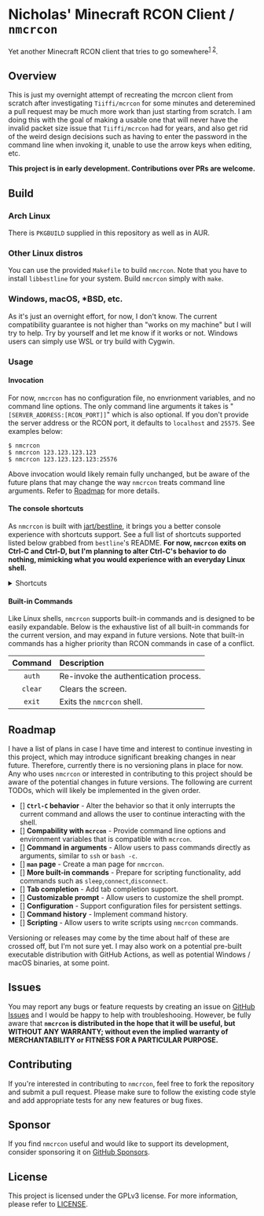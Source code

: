 # Nicholas' Minecraft RCON Client / `nmcrcon`
Yet another Minecraft RCON client that tries to go somewhere<sup>[1](https://github.com/Tiiffi/mcrcon/issues/45#issuecomment-997283909) [2](https://github.com/Tiiffi/mcrcon/issues/58)</sup>.

## Overview
This is just my overnight attempt of recreating the mcrcon client from scratch after investigating `Tiiffi/mcrcon` for some minutes and deteremined a pull request may be much more work than just starting from scratch. I am doing this with the goal of making a usable one that will never have the invalid packet size issue that `Tiiffi/mcrcon` had for years, and also get rid of the weird design decisions such as having to enter the password in the command line when invoking it, unable to use the arrow keys when editing, etc.

**This project is in early development. Contributions over PRs are welcome.**

## Build
### Arch Linux
There is `PKGBUILD` supplied in this repository as well as in AUR.

### Other Linux distros
You can use the provided `Makefile` to build `nmcrcon`. Note that you have to install `libbestline` for your system. Build `nmcrcon` simply with `make`.

### Windows, macOS, *BSD, etc.
As it's just an overnight effort, for now, I don't know. The current compatibility guarantee is not higher than "works on my machine" but I will try to help. Try by yourself and let me know if it works or not. Windows users can simply use WSL or try build with Cygwin.

### Usage

#### Invocation

For now, `nmcrcon` has no configuration file, no envrionment variables, and no command line options. The only command line arguments it takes is "`[SERVER_ADDRESS:[RCON_PORT]]`" which is also optional. If you don't provide the server address or the RCON port, it defaults to `localhost` and `25575`. See examples below:

```
$ nmcrcon
$ nmcrcon 123.123.123.123
$ nmcrcon 123.123.123.123:25576
```

Above invocation would likely remain fully unchanged, but be aware of the future plans that may change the way `nmcrcon` treats command line arguments. Refer to [Roadmap](#roadmap) for more details.

#### The console shortcuts

As `nmcrcon` is built with [jart/bestline](https://github.com/jart/bestline), it brings you a better console experience with shortcuts support. See a full list of shortcuts supported listed below grabbed from `bestline`'s README. **For now, `nmcrcon` exits on Ctrl-C and Ctrl-D, but I'm planning to alter Ctrl-C's behavior to do nothing, mimicking what you would experience with an everyday Linux shell.**

<details>
<summary>Shortcuts</summary>

```
CTRL-E         END
CTRL-A         START
CTRL-B         BACK
CTRL-F         FORWARD
CTRL-L         CLEAR
CTRL-H         BACKSPACE
CTRL-D         DELETE
CTRL-Y         YANK
CTRL-D         EOF (IF EMPTY)
CTRL-N         NEXT HISTORY
CTRL-P         PREVIOUS HISTORY
CTRL-R         SEARCH HISTORY
CTRL-G         CANCEL SEARCH
ALT-<          BEGINNING OF HISTORY
ALT->          END OF HISTORY
ALT-F          FORWARD WORD
ALT-B          BACKWARD WORD
CTRL-ALT-F     FORWARD EXPR
CTRL-ALT-B     BACKWARD EXPR
ALT-RIGHT      FORWARD EXPR
ALT-LEFT       BACKWARD EXPR
CTRL-K         KILL LINE FORWARDS
CTRL-U         KILL LINE BACKWARDS
ALT-H          KILL WORD BACKWARDS
CTRL-W         KILL WORD BACKWARDS
CTRL-ALT-H     KILL WORD BACKWARDS
ALT-D          KILL WORD FORWARDS
ALT-Y          ROTATE KILL RING AND YANK AGAIN
ALT-\          SQUEEZE ADJACENT WHITESPACE
CTRL-T         TRANSPOSE
ALT-T          TRANSPOSE WORD
ALT-U          UPPERCASE WORD
ALT-L          LOWERCASE WORD
ALT-C          CAPITALIZE WORD
CTRL-C         INTERRUPT PROCESS
CTRL-Z         SUSPEND PROCESS
CTRL-\         QUIT PROCESS
CTRL-S         PAUSE OUTPUT
CTRL-Q         UNPAUSE OUTPUT (IF PAUSED)
CTRL-Q         ESCAPED INSERT
CTRL-SPACE     SET MARK
CTRL-X CTRL-X  GOTO MARK
CTRL-Z         SUSPEND PROCESS
```
</details>

#### Built-in Commands

Like Linux shells, `nmcrcon` supports built-in commands and is designed to be easily expandable. Below is the exhaustive list of all built-in commands for the current version, and may expand in future versions. Note that built-in commands has a higher priority than RCON commands in case of a conflict. 

| Command | Description                           |
| :-----: | :------------------------------------ |
| `auth`  | Re-invoke the authentication process. |
| `clear` | Clears the screen.                    |
| `exit`  | Exits the `nmcrcon` shell.            |

## Roadmap
I have a list of plans in case I have time and interest to continue investing in this project, which may introduce significant breaking changes in near future. Therefore, currently there is no versioning plans in place for now. Any who uses `nmcrcon` or interested in contributing to this project should be aware of the potential changes in future versions. The following are current TODOs, which will likely be implemented in the given order.

- [] **`Ctrl-C` behavior** - Alter the behavior so that it only interrupts the current command and allows the user to continue interacting with the shell.
- [] **Compability with `mcrcon`** - Provide command line options and environment variables that is compatible with `mcrcon`.
- [] **Command in arguments** - Allow users to pass commands directly as arguments, similar to `ssh` or `bash -c`.
- [] **`man` page** - Create a man page for `nmcrcon`.
- [] **More built-in commands** - Prepare for scripting functionality, add commands such as `sleep`,`connect`,`disconnect`.
- [] **Tab completion** - Add tab completion support.
- [] **Customizable prompt** - Allow users to customize the shell prompt.
- [] **Configuration** - Support configuration files for persistent settings.
- [] **Command history** - Implement command history.
- [] **Scripting** - Allow users to write scripts using `nmcrcon` commands.

Versioning or releases may come by the time about half of these are crossed off, but I'm not sure yet. I may also work on a potential pre-built executable distribution with GitHub Actions, as well as potential Windows / macOS binaries, at some point.

## Issues
You may report any bugs or feature requests by creating an issue on [GitHub Issues](https://github.com/nicholascw/nmcrcon/issues/new) and I would be happy to help with troubleshooing. However, be fully aware that **`nmcrcon` is distributed in the hope that it will be useful, but WITHOUT ANY WARRANTY; without even the implied warranty of MERCHANTABILITY or FITNESS FOR A PARTICULAR PURPOSE.**

## Contributing
If you're interested in contributing to `nmcrcon`, feel free to fork the repository and submit a pull request. Please make sure to follow the existing code style and add appropriate tests for any new features or bug fixes.

## Sponsor
If you find `nmcrcon` useful and would like to support its development, consider sponsoring it on [GitHub Sponsors](https://github.com/sponsors/nicholascw).

## License
This project is licensed under the GPLv3 license. For more information, please refer to [LICENSE](LICENSE).